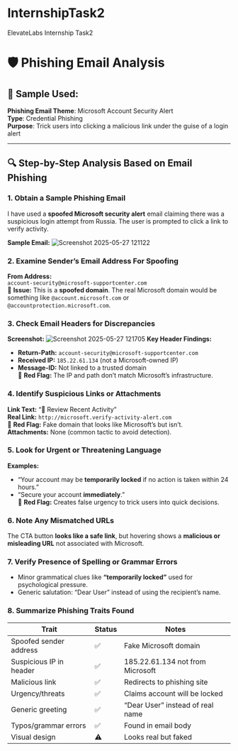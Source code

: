 # InternshipTask2
ElevateLabs Internship Task2

# 🛡️ Phishing Email Analysis 

## 📂 Sample Used:
**Phishing Email Theme**: Microsoft Account Security Alert  
**Type**: Credential Phishing  
**Purpose**: Trick users into clicking a malicious link under the guise of a login alert

---

## 🔍 Step-by-Step Analysis Based on Email Phishing

### 1. **Obtain a Sample Phishing Email**
I have used a **spoofed Microsoft security alert** email claiming there was a suspicious login attempt from Russia. The user is prompted to click a link to verify activity.

**Sample Email:**
![Screenshot 2025-05-27 121122](https://github.com/user-attachments/assets/e67d3aeb-1e44-43b2-9fa2-af97af486478)

### 2. **Examine Sender’s Email Address For Spoofing**
**From Address:**  
`account-security@microsoft-supportcenter.com`  
🧨 **Issue:** This is a **spoofed domain**. The real Microsoft domain would be something like `@account.microsoft.com` or `@accountprotection.microsoft.com`.

### 3. **Check Email Headers for Discrepancies**
**Screenshot:**
![Screenshot 2025-05-27 121705](https://github.com/user-attachments/assets/a00ee0f3-fc4a-4561-90fd-176780e20e4e)
**Key Header Findings:**
- **Return-Path:** `account-security@microsoft-supportcenter.com`
- **Received IP:** `185.22.61.134` (not a Microsoft-owned IP)
- **Message-ID:** Not linked to a trusted domain  
🧨 **Red Flag:** The IP and path don’t match Microsoft’s infrastructure.

### 4. **Identify Suspicious Links or Attachments**
**Link Text:** “🔐 Review Recent Activity”  
**Real Link:** `http://microsoft.verify-activity-alert.com`  
🧨 **Red Flag:** Fake domain that looks like Microsoft’s but isn’t.  
**Attachments:** None (common tactic to avoid detection).

### 5. **Look for Urgent or Threatening Language**
**Examples:**
- “Your account may be **temporarily locked** if no action is taken within 24 hours.”  
- “Secure your account **immediately**.”  
🧨 **Red Flag:** Creates false urgency to trick users into quick decisions.

### 6. **Note Any Mismatched URLs**
The CTA button **looks like a safe link**, but hovering shows a **malicious or misleading URL** not associated with Microsoft.

### 7. **Verify Presence of Spelling or Grammar Errors**
- Minor grammatical clues like **“temporarily locked”** used for psychological pressure.
- Generic salutation: “Dear User” instead of using the recipient’s name.

### 8. **Summarize Phishing Traits Found**
| Trait | Status | Notes |
|-------|--------|-------|
| Spoofed sender address | ✅ | Fake Microsoft domain |
| Suspicious IP in header | ✅ | 185.22.61.134 not from Microsoft |
| Malicious link | ✅ | Redirects to phishing site |
| Urgency/threats | ✅ | Claims account will be locked |
| Generic greeting | ✅ | “Dear User” instead of real name |
| Typos/grammar errors | ✅ | Found in email body |
| Visual design | ⚠️ | Looks real but faked |
